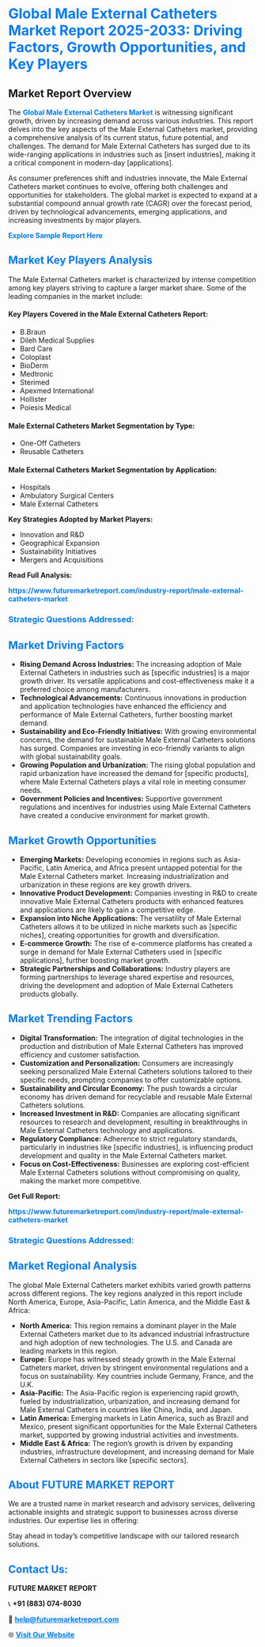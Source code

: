 <h1 style="color: #007BFF;">Global Male External Catheters Market Report 2025-2033: Driving Factors, Growth Opportunities, and Key Players</h1>

<section id="overview">
<h2>Market Report Overview</h2>
<p>The <a href="https://www.futuremarketreport.com/industry-report/male-external-catheters-market" style="color: #007BFF; text-decoration: none;"><strong>Global Male External Catheters Market</strong></a> is witnessing significant growth, driven by increasing demand across various industries. This report delves into the key aspects of the Male External Catheters market, providing a comprehensive analysis of its current status, future potential, and challenges. The demand for Male External Catheters has surged due to its wide-ranging applications in industries such as [insert industries], making it a critical component in modern-day [applications].</p>
<p>As consumer preferences shift and industries innovate, the Male External Catheters market continues to evolve, offering both challenges and opportunities for stakeholders. The global market is expected to expand at a substantial compound annual growth rate (CAGR) over the forecast period, driven by technological advancements, emerging applications, and increasing investments by major players.</p>
</section>

<section id="overview">
<p><a href="https://www.futuremarketreport.com/request-sample/reportId=124899" style="color: #007BFF; text-decoration: none;"><strong>Explore Sample Report Here</strong></a></p>
</section>

<section id="key-players">
<h2 style="color: #007BFF;">Market Key Players Analysis</h2>
<p>The Male External Catheters market is characterized by intense competition among key players striving to capture a larger market share. Some of the leading companies in the market include:</p>
<h4>Key Players Covered in the Male External Catheters Report:</h4>
<ul><li>B.Braun</li><li>Dileh Medical Supplies</li><li>Bard Care</li><li>Coloplast</li><li>BioDerm</li><li>Medtronic</li><li>Sterimed</li><li>Apexmed International</li><li>Hollister</li><li>Poiesis Medical</li></ul>
<h4>Male External Catheters Market Segmentation by Type:</h4>
<ul><li>One-Off Catheters</li><li>Reusable Catheters</li></ul>

<h4>Male External Catheters Market Segmentation by Application:</h4>
<ul><li>Hospitals</li><li>Ambulatory Surgical Centers</li><li>Male External Catheters</li></ul>
<p><strong>Key Strategies Adopted by Market Players:</strong></p>
<ul>
<li>Innovation and R&D</li>
<li>Geographical Expansion</li>
<li>Sustainability Initiatives</li>
<li>Mergers and Acquisitions</li>
</ul>
</section>

<section>
<p><strong>Read Full Analysis: </strong></p><a href="https://www.futuremarketreport.com/industry-report/male-external-catheters-market" style="color: #007BFF; text-decoration: none;"><strong>https://www.futuremarketreport.com/industry-report/male-external-catheters-market</strong></a>
<h3 style="color: #007BFF;">Strategic Questions Addressed:</h3>
</section>

<section id="driving-factors">
<h2 style="color: #007BFF;">Market Driving Factors</h2>
<ul>
<li><strong>Rising Demand Across Industries:</strong> The increasing adoption of Male External Catheters in industries such as [specific industries] is a major growth driver. Its versatile applications and cost-effectiveness make it a preferred choice among manufacturers.</li>
<li><strong>Technological Advancements:</strong> Continuous innovations in production and application technologies have enhanced the efficiency and performance of Male External Catheters, further boosting market demand.</li>
<li><strong>Sustainability and Eco-Friendly Initiatives:</strong> With growing environmental concerns, the demand for sustainable Male External Catheters solutions has surged. Companies are investing in eco-friendly variants to align with global sustainability goals.</li>
<li><strong>Growing Population and Urbanization:</strong> The rising global population and rapid urbanization have increased the demand for [specific products], where Male External Catheters plays a vital role in meeting consumer needs.</li>
<li><strong>Government Policies and Incentives:</strong> Supportive government regulations and incentives for industries using Male External Catheters have created a conducive environment for market growth.</li>
</ul>
</section>

<section id="growth-opportunities">
<h2 style="color: #007BFF;">Market Growth Opportunities</h2>
<ul>
<li><strong>Emerging Markets:</strong> Developing economies in regions such as Asia-Pacific, Latin America, and Africa present untapped potential for the Male External Catheters market. Increasing industrialization and urbanization in these regions are key growth drivers.</li>
<li><strong>Innovative Product Development:</strong> Companies investing in R&D to create innovative Male External Catheters products with enhanced features and applications are likely to gain a competitive edge.</li>
<li><strong>Expansion into Niche Applications:</strong> The versatility of Male External Catheters allows it to be utilized in niche markets such as [specific niches], creating opportunities for growth and diversification.</li>
<li><strong>E-commerce Growth:</strong> The rise of e-commerce platforms has created a surge in demand for Male External Catheters used in [specific applications], further boosting market growth.</li>
<li><strong>Strategic Partnerships and Collaborations:</strong> Industry players are forming partnerships to leverage shared expertise and resources, driving the development and adoption of Male External Catheters products globally.</li>
</ul>
</section>

<section id="trending-factors">
<h2 style="color: #007BFF;">Market Trending Factors</h2>
<ul>
<li><strong>Digital Transformation:</strong> The integration of digital technologies in the production and distribution of Male External Catheters has improved efficiency and customer satisfaction.</li>
<li><strong>Customization and Personalization:</strong> Consumers are increasingly seeking personalized Male External Catheters solutions tailored to their specific needs, prompting companies to offer customizable options.</li>
<li><strong>Sustainability and Circular Economy:</strong> The push towards a circular economy has driven demand for recyclable and reusable Male External Catheters solutions.</li>
<li><strong>Increased Investment in R&D:</strong> Companies are allocating significant resources to research and development, resulting in breakthroughs in Male External Catheters technology and applications.</li>
<li><strong>Regulatory Compliance:</strong> Adherence to strict regulatory standards, particularly in industries like [specific industries], is influencing product development and quality in the Male External Catheters market.</li>
<li><strong>Focus on Cost-Effectiveness:</strong> Businesses are exploring cost-efficient Male External Catheters solutions without compromising on quality, making the market more competitive.</li>
</ul>
</section>

<section>
<p><strong>Get Full Report: </strong></p><a href="https://www.futuremarketreport.com/industry-report/male-external-catheters-market" style="color: #007BFF; text-decoration: none;"><strong>https://www.futuremarketreport.com/industry-report/male-external-catheters-market</strong></a>
<h3 style="color: #007BFF;">Strategic Questions Addressed:</h3>
</section>


<section id="regional-analysis">
<h2 style="color: #007BFF;">Market Regional Analysis</h2>
<p>The global Male External Catheters market exhibits varied growth patterns across different regions. The key regions analyzed in this report include North America, Europe, Asia-Pacific, Latin America, and the Middle East & Africa:</p>
<ul>
<li><strong>North America:</strong> This region remains a dominant player in the Male External Catheters market due to its advanced industrial infrastructure and high adoption of new technologies. The U.S. and Canada are leading markets in this region.</li>
<li><strong>Europe:</strong> Europe has witnessed steady growth in the Male External Catheters market, driven by stringent environmental regulations and a focus on sustainability. Key countries include Germany, France, and the U.K.</li>
<li><strong>Asia-Pacific:</strong> The Asia-Pacific region is experiencing rapid growth, fueled by industrialization, urbanization, and increasing demand for Male External Catheters in countries like China, India, and Japan.</li>
<li><strong>Latin America:</strong> Emerging markets in Latin America, such as Brazil and Mexico, present significant opportunities for the Male External Catheters market, supported by growing industrial activities and investments.</li>
<li><strong>Middle East & Africa:</strong> The region’s growth is driven by expanding industries, infrastructure development, and increasing demand for Male External Catheters in sectors like [specific sectors].</li>
</ul>
</section>

<footer>
<h2 style="color: #007BFF;">About FUTURE MARKET REPORT</h2>
<p>We are a trusted name in market research and advisory services, delivering actionable insights and strategic support to businesses across diverse industries. Our expertise lies in offering:</p>

<p>Stay ahead in today’s competitive landscape with our tailored research solutions.</p>

<h2 style="color: #007BFF;">Contact Us:</h2>
<p><strong>FUTURE MARKET REPORT</strong></p>
<p>📞 <strong>+91 (883) 074-8030</strong></p>
<p>📧 <strong><a href="mailto:help@futuremarketreport.com" style="color: #007BFF;">help@futuremarketreport.com</a></strong></p>
<p>🌐 <strong><a href="https://www.futuremarketreport.com/" style="color: #007BFF;">Visit Our Website</a></strong></p>
</footer>